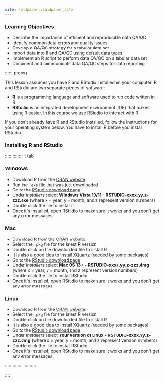```yaml
---
site: sandpaper::sandpaper_site
---
```


### Learning Objectives 
- Describe the importance of efficient and reproducible data QA/QC
-  Identify common data errors and quality issues
-  Develop a QA/QC strategy for a tabular data set
-  Import data into R and QA/QC using default data types 
-  Implement an R script to perform data QA/QC  on a tabular data set
-  Document and communicate data QA/QC steps for data reporting

:::::: prereq

This lesson assumes you have R and RStudio installed on your computer. R and RStudio are two separate pieces of software: 

* **R** is a programming language and software used to run code written in R.
* **RStudio** is an integrated development environment (IDE) that makes using R easier. In this course we use RStudio to interact with R. 
  
If you don't already have R and RStudio installed, follow the instructions for your operating system below.
You have to install R before you install RStudio. 

### Installing R and RStudio

::::::::::::::::: tab

### Windows

* Download R from the [CRAN website](https://cran.r-project.org/bin/windows/base/release.htm).
* Run the `.exe` file that was just downloaded
* Go to the [RStudio download page](https://www.rstudio.com/products/rstudio/download/#download)
* Under *Installers* select **Windows Vista 10/11 - RSTUDIO-xxxx.yy.z-zzz.exe** (where x = year, y = month, and z represent version numbers)
* Double click the file to install it
* Once it's installed, open RStudio to make sure it works and you don't get any error messages.

### Mac

* Download R from the [CRAN website](https://cran.r-project.org/bin/macosx/).
* Select the `.pkg` file for the latest R version
* Double click on the downloaded file to install R
* It is also a good idea to install [XQuartz](https://www.xquartz.org/) (needed by some packages)
* Go to the [RStudio download page](https://www.rstudio.com/products/rstudio/download/#download)
* Under *Installers* select **Mac OS 13+ - RSTUDIO-xxxx.yy.z-zzz.dmg** (where x = year, y = month, and z represent version numbers)
* Double click the file to install RStudio
* Once it's installed, open RStudio to make sure it works and you don't get any error messages.

### Linux

* Download R from the [CRAN website](https://cran.r-project.org/bin/macosx/).
* Select the `.pkg` file for the latest R version
* Double click on the downloaded file to install R
* It is also a good idea to install [XQuartz](https://www.xquartz.org/) (needed by some packages)
* Go to the [RStudio download page](https://www.rstudio.com/products/rstudio/download/#download)
* Under *Installers* select **Your Version of Linux - RSTUDIO-xxxx.yy.z-zzz.dmg** (where x = year, y = month, and z represent version numbers)
* Double click the file to install RStudio
* Once it's installed, open RStudio to make sure it works and you don't get any error messages.

:::::::::::::::::::::::::

::::
